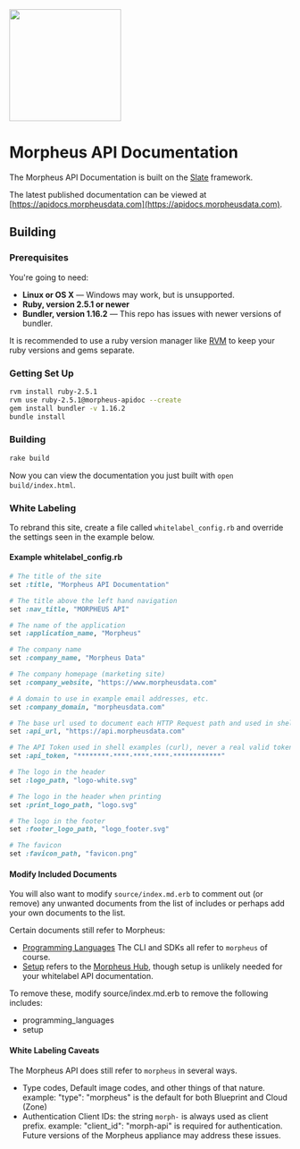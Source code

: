 <img src="https://morpheusdata.com/wp-content/uploads/2020/04/morpheus-logo-v2.svg" width="200px">

Morpheus API Documentation
========

The Morpheus API Documentation is built on the [Slate](https://github.com/slatedocs/slate) framework. 

The latest published documentation can be viewed at [https://apidocs.morpheusdata.com](https://apidocs.morpheusdata.com).


Building
------------------------------

### Prerequisites

You're going to need:

 - **Linux or OS X** — Windows may work, but is unsupported.
 - **Ruby, version 2.5.1 or newer**
 - **Bundler, version 1.16.2** — This repo has issues with newer versions of bundler.

It is recommended to use a ruby version manager like [RVM](https://rvm.io/) to keep your ruby versions and gems separate.

### Getting Set Up

```sh
rvm install ruby-2.5.1
rvm use ruby-2.5.1@morpheus-apidoc --create
gem install bundler -v 1.16.2
bundle install
```

### Building

```sh
rake build
```

Now you can view the documentation you just built with `open build/index.html`.

### White Labeling

To rebrand this site, create a file called `whitelabel_config.rb` 
and override the settings seen in the example below.

#### Example whitelabel_config.rb

```ruby
# The title of the site
set :title, "Morpheus API Documentation"

# The title above the left hand navigation
set :nav_title, "MORPHEUS API"

# The name of the application
set :application_name, "Morpheus"

# The company name
set :company_name, "Morpheus Data"

# The company homepage (marketing site)
set :company_website, "https://www.morpheusdata.com"

# A domain to use in example email addresses, etc.
set :company_domain, "morpheusdata.com"

# The base url used to document each HTTP Request path and used in shell examples
set :api_url, "https://api.morpheusdata.com"

# The API Token used in shell examples (curl), never a real valid token of course
set :api_token, "********-****-****-****-************"

# The logo in the header
set :logo_path, "logo-white.svg"

# The logo in the header when printing
set :print_logo_path, "logo.svg"

# The logo in the footer
set :footer_logo_path, "logo_footer.svg"

# The favicon
set :favicon_path, "favicon.png"
```

#### Modify Included Documents

You will also want to modify `source/index.md.erb` to comment out (or remove) any unwanted documents from the list of includes or perhaps add your own documents to the list.

Certain documents still refer to Morpheus:
* [Programming Languages](#programming-languages) The CLI and SDKs all refer to `morpheus` of course.
* [Setup](#setup) refers to the [Morpheus Hub](https://morpheushub.com), though setup is unlikely needed for your whitelabel API documentation.

To remove these, modify source/index.md.erb to remove the following includes:
- programming_languages
- setup

#### White Labeling Caveats
The Morpheus API does still refer to `morpheus` in several ways.
* Type codes, Default image codes, and other things of that nature.
  example: "type": "morpheus" is the default for both Blueprint and Cloud (Zone)
* Authentication Client IDs: the string `morph-` is always used as client prefix. 
  example: "client_id": "morph-api" is required for authentication.
Future versions of the Morpheus appliance may address these issues.


